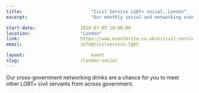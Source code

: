 ```yaml
---
title:  						"Civil Service LGBT+ social, London"
excerpt:	  					"Our monthly social and networking event in London."

start-date:					2018-07-05 18:00:00
location: 					"London"
link: 						https://www.eventbrite.co.uk/e/civil-service-lgbt-social-london-tickets-39611790933
email: 						info@civilservice.lgbt

layout: 						event
slug:						/london-social
---
```


Our cross-government networking drinks are a chance for you to meet other LGBT+ civil servants from across government.
